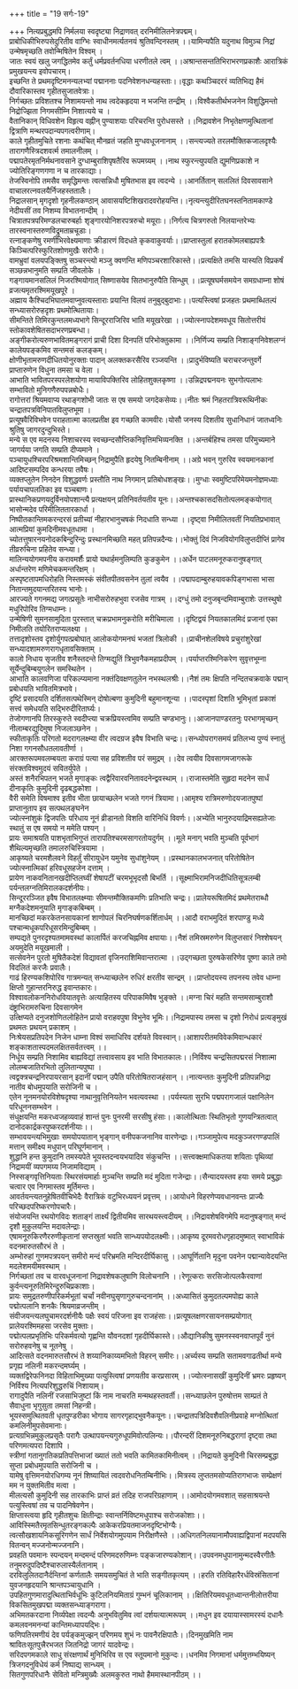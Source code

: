 +++
title = "19 सर्गः-19"

+++
नित्यप्रबुद्धमपि निर्मलया स्वदृष्ट्या निद्राणवत् दरनिमीलितनेत्रपद्मम्।   
प्राबोधिकीभिरुपसेदुरितीव वाग्भिः स्वाधीनमर्त्यतनयं श्रुतिवन्दिनस्तम् ।।यामिन्यपैति यदुनाथ विमुञ्च निद्रां उन्मेषमृच्छति तवोन्मिषितेन विश्वम् ।   
जातः स्वयं खलु जगद्धितमेव कर्तुं धर्मप्रवर्तनधिया धरणीतले त्वम् ।।अश्रान्तसन्ततिभिराभरणप्रकाशैः आरात्रिकं प्रमुखयन्त्य इवोपचारम्।   
इच्छन्ति ते प्रथमदृष्टिमनन्यलभ्यां पद्माननाः पदनिवेशनधन्यहस्ताः।।वृद्धाः कथञ्चिदररं व्यतिभिद्य हैमं दौवारिकास्तव गृहीतसुजातवेत्राः।   
निर्गच्छतः प्रविशतश्च निशामयन्तो नाथ त्वदेकहृदया न भजन्ति तन्द्रीम् ।।विश्वैकतीर्थभजनेन विशुद्धिमन्तो निद्रोज्झिता निगमसीम्नि निशात्यये च ।   
वैतानिकान् विधिवशेन विहृत्य वह्नीन् पुण्याशयाः परिचरन्ति पुरोधसस्ते ।।निद्रावशेन निभृतेक्षणमुत्थितानां द्वित्राणि मन्थरपदान्यपगत्वरीणाम्।   
काले गृहीतमुचिते रशनाः कथंचित् मौनव्रतं जहति मुग्धवधूजनानाम् ।।सन्त्यज्यते तरलमौक्तिकजालदृश्यैः तारागणैस्त्रिदशवर्त्म तमालनीलम् ।   
पद्मापतेरमृतनिर्मथनावसाने दुग्धाम्बुराशिपृषतैरिव रूपमग्र्यम् ।।नाथ स्फुरन्त्युपयति द्युमणिप्रकाशे न ज्योतिरिङ्गणगणा न च तारकाद्याः।   
तेजस्विनोपि तमसैव समृद्धिमन्तः त्वत्सन्निधौ मुषितभास इव त्वदन्ये ।।आनर्तितान् सललितं दिवसावसाने वाचालरत्नवलयैर्निजहस्ततालैः।   
निद्रालसान् मृगदृशो गृहनीलकण्ठान् आवासयष्टिशिखरादवरोहयन्ति।।नृत्यन्त्युदीरितघनस्तनितामकाण्डे नेदीयसीं तव निशम्य विभातनान्दीम् ।   
चित्रातपत्रपरिमण्डलचारुबर्हाः शृङ्गारयोनिशरपत्ररुचो मयूराः।।निर्गत्य चित्रगरुतो निलयान्तरेभ्यः तारस्वनास्तरुणविद्रुमताम्रचूडाः।   
रत्नाङ्कणेषु रमणीभिरवेक्ष्यमाणाः क्रीडारणं विदधते कृकवाकुवर्याः।।प्राप्तास्तुलां हरातकोमलबाह्यपत्रैः किञ्चित्परिस्फुरितशोणमुखैः सरोजैः।   
वामभ्रुवां वलयपङ्क्तिषु सञ्चरन्त्यो मञ्जु क्वणन्ति मणिपञ्चरशारिकास्ते।।प्रत्यक्षिते तमसि यास्यति विप्रकर्षं सञ्छन्नभानुमति सम्प्रति जीवलोके ।   
गङ्गायमानसलिलं निजरश्मियोगात् सिष्णासयेव सितभानुरुपैति सिन्धुम् ।।प्रत्यूषघर्मसमयेन समग्रधाम्ना शोषं व्रजत्यमृतरश्मिमयूखपूरे ।   
अह्माय कैश्चिदभिघातमवाप्नुवत्यस्ताराः प्रयान्ति विलयं तनुबुद्बुदाभाः।।पत्यस्त्विषां प्रजहतः प्रथमाब्धितल्पं सन्ध्यासरोरुहदृशः प्रथमोत्थितायाः।   
सीमन्तिते तिमिरकुन्तलमध्यभागे सिन्दूरराजिरिव भाति मयूखरेखा ।।ज्योत्स्नापदेशमवधूय सितोत्तरीयं स्तोकावशेषितसदाभरणप्रबन्धा।   
अङ्गीकरोत्यरुणभावितमङ्गरागं प्राची दिशा दिनपतिं परिभोक्तुकामा ।।निर्णिज्य सम्प्रति निशाङ्गनिवेशलग्नं कालेयपङ्कमिव सन्तमसं कलङ्कम्।   
क्षोणीभृतामरुणदीधितयोनुरक्ताः पादान् अलक्तकरसैरिव रञ्जयन्ति ।।प्रादुर्भविष्यति चराचरजन्तुवर्गे प्राप्तारुणेन विधुना तमसा च वेला ।   
आभाति भावितपरस्परलेशयोगा मायाविपक्तिरिव लोहितशुक्लकृष्णा ।।उन्निद्रपद्मनयनः सुभगोत्पलाभः सम्भावितो मुनिगणैरुपपन्नबोधैः।   
रागोत्तरां श्रियमवाप्य रथाङ्गशोभी जातः स एष समयो जगदेकसेव्यः।।नीतः श्रमं निहतरात्रिवरूथिनीकः चन्द्रातपत्रविनिपातविलुप्तभूमा ।   
प्रत्यूषवैरिविभवेन पराहतात्मा कालप्रतीक्ष इव गच्छति कामवीरः।योसौ जनस्य दिशतीव सुधानिधानं जातध्वनिः श्रुतिषु जागरदुन्दुभिस्ते।   
मन्ये स एव मदनस्य निशाचरस्य स्वच्छन्दसौप्तिकनिवृत्तिमभिव्यनक्ति ।।अन्तर्बहिश्च तमसा परिमुच्यमाने जागर्यया जगति सम्प्रति दीप्यमाने ।   
पञ्चायुधश्चिरपरिश्रमशान्तिमिच्छन् निद्रामुपैति हृदयेषु नितम्बिनीनाम् ।।अग्रे भवन् गुरुरिव स्वयमानकानां आदिष्टसम्पदिव कन्धरया तवैषः।   
व्यक्तप्लुतेन निनदेन विशुद्धवर्णः प्रस्तौति नाथ निगमान् प्रतिबोधशङ्खः।।मुग्धाः स्वमुष्टिपरिमेयमनोज्ञमध्याः पर्यायचापलतिका इव पञ्चबाणः।   
प्रास्थानिकप्रणयदुर्विनयोपशान्त्यै प्रत्यक्षयन् प्रतिनिवर्तयतीव यूनः।।अन्तश्चकासदसितोत्पलमङ्कयोगात् भासोन्मदेव परिमीलिततारकार्धा ।   
निष्पीतकान्तिमकरन्दरसं प्रतीच्यां नीहारभानुचषकं निदधाति सन्ध्या ।।दृष्ट्वा निमीलितवतीं नियतिप्रभावात् आत्मप्रियां कुमदिनीमवधूतधामा ।   
च्योतत्तुषारनयनोदकबिन्दुरिन्दुः प्रस्थानमिच्छति महत् प्रतिपन्नदैन्यः।।भोक्तुं दिवं निजवियोगविलुप्तदीप्तिं प्रागेव तीव्ररुचिना प्रहितेव सन्ध्या।   
मालिन्ययोगमपनीय करावमर्शैः प्रायो यथार्हमनुलिम्पति कुङकुमेन ।।अर्धेन पाटलमनूरुकरानुषङ्गात् अर्धान्तरेण मणिमेचकमन्तरिक्षम् ।   
अस्पृष्टतापमधिरोहति निस्तमस्कं संवीतपीतवसनेन तुलां त्वयैव ।।पद्मापदाम्बुरुहयावकपिङ्गभासा भासा नितान्तमुदयान्तरितस्य भानोः।   
आरज्यते गगनमद्य जगत्प्रसूतेः नाभीसरोरुहभुवा रजसेव गात्रम् ।।दग्धुं तमो दनुजबृन्दमिवाम्बुराशेः उत्तस्थुषो मधुरिपोरिव तिग्मधाम्नः।   
उन्मेषिणी सुमनसामुदिता पुरस्तात् चक्रप्रभामनुकरोति मरीचिमाला ।।दृष्टिद्वयं नियतकालमिदं प्रजानां एका निमीलति तयोरितराप्यलक्ष्या ।   
तत्तादृशोस्तव दृशोर्युगपत्प्रबोघात् आलोकयोगमनघं भजतां त्रिलोकी ।।प्राचीनशेलविषये प्रचुरांशुरेखां सन्ध्यादशामरुणरागधृतावसिक्ताम् ।   
कालो निधाय सृजतीव शनैस्तदन्ते तिग्मद्युतिं त्रिभुवनैकमहाप्रदीपम् ।।पर्याप्तरश्मिनिकरेण सुवृत्तभूम्ना सूर्येन्दुबिम्बयुगलेन समस्थितेन ।   
आभाति कालवणिजा परिकल्प्यमाना नक्तंदिवक्षणतुलेन नभस्थलश्रीः।।नैशं तमः क्षिपति नन्दितचक्रवाके पद्मान् प्रबोधयति भावितमित्रभावे।   
दृष्टिं प्रसादयति दर्शितसत्पथेस्मिन् दोषोल्बणा कुमुदिनी बहुमानशून्या ।।पादस्पृशां दिशति भूमिभृतां प्रकाशं सत्त्वं समेधयति सद्भिरुदीरितार्घ्यः।   
तेजोगणानपि तिरस्कुरुते स्वदीप्त्या चक्रप्रियस्त्वमिव सम्प्रति चण्डभानुः।।आजानपाण्डरतनुः परभागमृच्छन् नीलाम्बरद्युदिमुषा निजलाञ्छनेन ।   
स्फीताकृतिः परिगतो मदरागलक्ष्म्या वीर त्वदग्रज इवैष विभाति चन्द्रः।।सन्ध्योपरागसमयं प्रतिलभ्य पुण्यं स्नातुं निशा गगनसौधतलावतीर्णा ।   
आरक्तरूपमवलम्बयता कराग्रं पत्या सह प्रविशतीव परं समुद्रम् ।।देव त्वयीव दिवसागमजागरूके संरक्तविश्वमुदयं सवितर्युपेते ।   
अस्तं शनैरभिपतन् भजते मृगाङ्कः त्वद्वैरिवारवनितावदनेन्द्ववस्थाम् ।।राजास्तमेति सुहृदा मदनेन सार्धं दीनाकृतिः कुमुदिनी दृढबद्धकोशा ।   
वैरी समेति विषमाश्व इतीव भीता छायाच्छलेन भजते गगनं त्रियामा।।आमृश्य रात्रिमरुणोदयजातपुष्पां प्राप्तानुताप इव सत्पथलङ्घनेन   
ज्योत्स्नांशुकं द्विजपतिः परिधाय नूनं व्रीडानतो विशति वारिनिधिं विवर्णः।।अभ्येति भानुरुदयाद्रिमसह्यतेजाः स्थातुं स एष समयो न ममेति पश्यन् ।   
प्रायः समाश्रयति पाशभृताभिगुप्तं तारापतिश्चरमसागरतोयदुर्गम् ।।मूले मनाग् भवति मुञ्चति पूर्वभागं शैथिल्यमृच्छति तमालरुचिस्त्रियामा ।   
आकृष्यते चरमशैलवने विहर्तुं सीरायुधेन यमुनेव सुधांशुनेयम् ।।प्रस्थानकालभजनात् परितोषितेन ज्योत्स्नात्मिकां हरिवधूसहजेन दत्ताम् ।   
प्रायेण नाकवनितानखदीप्तिलघ्वीं शेषापटीं चरमभूभृदसौ बिभर्ति ।।सूक्ष्माभिरामनिजदीधितिसूत्रलम्बी पर्यन्तलग्नतिमिरालकदर्शनीयः।   
सिन्दूररञ्जित इवैष विभातलक्ष्म्याः सीमन्तमौक्तिकमणिः प्रतिभाति चन्द्रः।।प्रालेयरूषितमिदं प्रथमेतराब्धौ मग्नैकदेशमनुयाति मृगाङ्कबिम्बम् ।   
मानच्छिदां मकरकेतनसायकानां शाणोपलं चिरनिघर्षणकर्शितार्धम् ।।आदौ वराभमुदितं शरपाण्डु मध्ये पश्चान्मधूकपरिधूसरमिन्दुबिम्बम् ।   
सम्पद्यते पुनरदृश्यतमामवस्थां कालार्पितं करजचिह्नमिव क्षपायाः।।नैशं तमिस्रमरुणेन विलुप्तसारं निश्शेषयन् अयमुदेति मयूखमाली ।   
सत्सेवनेन पुरतो मुषितैकदेशं विद्यावतां वृजिनराशिमिवान्तरात्मा ।।उद्गच्छता पुरुषकेसरिणेव पूष्णा काले तमो विदलितं करजैः प्रवालैः।   
गाढं हिरण्यकशिपोरिव गात्रमन्यत् सन्ध्याच्छलेन रुधिरं क्षरतीव सान्द्रम् ।।प्राप्तोदयस्य तपनस्य तवेव धाम्ना क्षिप्तो गुहान्तरनिरुद्ध इवान्तकारः।   
विश्वावलोकननिरोधवियातवृत्तेः अत्याहितस्य परिपाकमिवैष भुङ्क्ते ।।मग्ना चिरं महति सन्तमसाम्बुराशौ दंष्ट्राभिरामरुचिना दिवसागमेन   
उत्क्षिप्यते दनुजशोणितलोहितेन प्रायो वराहवपुषा विभुनेव भूमिः।।निद्रामपास्य तमसा च दृशो निरोधं प्रत्यङ्मुखं प्रथमतः प्रथयन् प्रकाशम् ।   
निःश्रेयसप्रतिपदेन निजेन धाम्ना विश्वं समाधिरिव दर्शयते विवस्वान्।।आशापरीतमविवेकमिवान्धकारं शङ्काशतास्पदमलक्षितसर्वतत्त्वम् ।।   
निर्धूय सम्प्रति निशामिव बाह्यविद्यां तत्त्वावसाय इव भाति विभातकालः।।निर्विश्य चन्द्रसितपद्मरसं निशात्मा लोलम्बजातिरभितो लुलितान्यपुष्पा ।   
त्वद्वक्त्रचन्द्रनिरपायरसान् इदानीं पद्मान् उपैति परितोषितराजहंसान् ।।नात्यन्ततः कुमुदिनी प्रतिपन्ननिद्रा नातीव बोधमुपयाति सरोजिनी च ।   
एतेन नूनमनयोरविशेषदृश्या नाथानुवृत्तिनियतेन भवत्यवस्था ।।पर्यस्यता सुरभि पद्मपरागजालं पक्षानिलेन परिधूननसम्भवेन ।   
संधुक्षयन्ति मकरध्वजहव्यवाहं शान्तं पुनः पुनरमी सरसीषु हंसाः।।कालोत्थिताः स्थितिभृतो गुणयन्त्रितत्वात् दानोदकार्द्रकरपुष्करदर्शनीयाः।।   
सम्भावयन्त्यभिमुखाः समयोपयातान् भृङ्गान् वनीपकजनानिव वारणेन्द्राः।।गञ्जामुपेत्य मदकुञ्जरगण्डपालिं मत्तान् समीक्ष्य मधुपान् परिघूर्णमानान् ।   
शुद्धानि हन्त कुमुदानि तमस्यपेते भूयस्तदन्वयभयादिव संकुचन्ति ।।सत्त्वक्क्षमाधिकतया शयिताः पृथिव्यां निद्रामयीं व्यपगमय्य निजामविद्याम् ।   
निस्सङ्गवृत्तिनियताः स्थिरसंयमार्हाः मुञ्चन्ति सम्प्रति मदं मुदिता गजेन्द्राः।।सैन्यादयस्तव हयाः समये प्रबुद्धाः चत्वार एव निगमास्तव मूर्तिमन्तः।   
आवर्तयन्त्यतनुहेषितवीचिभेदैः वैरात्रिकं वटुभिरध्ययनं प्रवृत्तम् ।।आयोधने विहरणेप्यवधानवन्तः प्राज्यैः परिच्छदपरिष्करणोपचारैः।   
संयोजयन्ति रथयोगविदः शताङ्गं तार्क्ष्यं द्वितीयमिव सारथयस्त्वदीयम् ।।निद्रावशेषविगमेपि मदानुषङ्गात् मन्दं दृशौ मुकुलयन्ति मदावलेन्द्राः।   
एषामनूरुकिरणैररुणीकृतानां सप्तस्रुतां भवति सान्ध्यपयोदलक्ष्मीः।।आकृष्य दूरमवरोधगृहादमुष्मात् स्वाभाविकं वदनमारुतसौरभं ते ।   
अम्भोरुहां गुणमपत्रपयन् समीरो मन्दं परिभ्रमति मन्दिरदीर्घिकासु ।।आघूर्णितानि मृदुना पवनेन पद्मान्यावेदयन्ति मदलेशमयीमवस्थाम् ।   
निर्गच्छतां तव च वारवधूजनानां निद्रावशेषकलुषाणि विलोचनानि ।।रेणूत्कराः सरसिजोत्पलकैरवाणां कुर्वन्त्यनूरुतिमिरेन्दुरुचिप्रकाशाः।   
प्रायः समुद्रतरुणीपरिकर्मभूतां चर्चां नवीनघुसृणागुरुचन्दनानांम् ।।अध्यासितं कुमुदतल्पमपोह्य काले पद्मोत्पलानि शनकैः श्रियमाव्रजन्तीम् ।   
संवीजयन्त्यलघुचामरदर्शनीयैः पक्षैः स्वयं परिजना इव राजहंसाः।।प्रत्यूषलक्षणरसायनसम्प्रयोगात् प्रालेयरश्मिमहसा जरसेव मुक्ताः।   
पद्मोत्पलप्रभृतिभिः परिकर्मवत्यो गृह्णन्ति यौवनदशां गृहदीर्घिकास्ते।।औद्यानिकीषु सुमनस्स्वनवाप्तपूर्वं नुनं सरोरुहवनेषु च नूतनेषु ।   
आदित्सते वदनमारुतसौरभं ते शय्यानिकाय्यमभितो विहरन् समीरः।।अर्च्यस्य सम्प्रति सतामवगाढतीर्था मन्ये प्रगृह्य नलिनी मकरन्दमर्घ्यम् ।   
व्यक्तद्विरेफनिनदा विहिताभिमुख्या पत्युस्त्विषां प्रणयतीव करप्रसारम् ।।ज्योत्स्नासखीं कुमुदिनीं भ्रमरः प्रहृष्यन् निर्विश्य नित्यपरिशुद्धरुचिं निशायाम्।   
रागादुपैति नलिनीं रजसाभिजुष्टां किं नाम नाचरति मन्मथहस्तवर्ती।।सन्ध्याछलेन पुरुषोत्तम साम्प्रतं ते सैवाधुना भृगुसुता तमसां निहन्त्री।   
भूयस्समुत्थितवती धृतपुण्डरीका भोगाय सागरगृहाद्भुवनैकयूनः।।चन्द्रातपत्रिदिवशैवलिनीप्रवाहे मग्नोत्थितां कमलिनीमुपसेवमानाः।   
प्रत्यग्रभिन्नमुकुलप्रसृतैः परागैः उत्थापयन्त्यगुरुधूपमिवोत्पलिन्यः।।पौरन्दरीं दिशमनूरुनिबद्धरागां दृष्ट्वा तथा परिणमत्यपरा दिशापि ।   
स्त्रीणां गतानुगतिकप्रतिपत्तिभाजां ख्यातं ततो भवति कामितकामिनीत्वम् ।।निद्रायते कुमुदिनी चिरसम्प्रबुद्धा सुप्ता प्रबोधमुपयाति सरोजिनी च ।   
यामेषु वृत्तिमनयोरधिगम्य नूनं शिष्यायितं त्वदवरोधनितम्बिनीभिः।।मित्रस्य लुप्ततमसोप्यतिरागभाजः सम्प्रेक्षणं मम न युक्तमितीव मत्वा ।   
मीलत्यसौ कुमुदिनी सह तारकाभिः प्राप्तं व्रतं तदिह राजपरिग्रहाणाम् ।।आमोदयोगमवशात् सहसाश्रयन्ते पत्युस्त्विषां तव च पादनिषेवणेन।   
क्षिप्तास्त्वया हृदि गृहीतशुचः क्षितीन्द्राः स्वान्तर्निविष्टमधुपाश्च सरोजकोशाः।।आविस्स्मितैरमृतसिन्धुतरङ्गकल्पैः आकेकरप्रियतमाजनदृष्टिभोग्यैः।   
त्वत्सौखशायनिकसूरिगणेन सार्धं निर्वेशयोगमुपयाम निरीक्षणैस्ते ।।अधिगतनिलयानामौपवाह्यद्विपानां मदपयसि वितन्वन् मज्जनोन्मज्जनानि।   
प्रवहति पवमानः स्पन्दयन् मन्दमन्दं परिणमदरुणिम्नः पङ्कजारण्यकोशान्।।उपवनमधुपानामुन्मदस्वैरगीतैः तनुमरुदुपदिष्टैश्चारुलास्यैर्लतानाम् ।   
दरविलुलितदानैर्दन्तिनां कर्णतालैः समयसमुचितं ते भाति सङ्गीतकृत्यम् ।।हरति रतिविहारैरर्धविस्रंसितानां युवजनहृदयानि श्रान्तपञ्चायुधानि ।   
उपहितगुणमारादुत्थिताभिर्वधूभिः कुटिलनियमिताग्रं गुम्भनं चूलिकानाम् ।।क्षितिरियमवधूतध्वान्तनीलोत्तरीया विकसितमुखपद्मा व्यक्तसन्ध्याङ्गरागा।   
अभिमतकरदाना निर्व्यपेक्षा त्वदन्यैः अनुभवितुमिव त्वां दर्शयत्यात्मरूपम् ।।मधुन इव दयायास्सामरस्यं दधानैः कमलवनमनन्यां कान्तिमध्यापयद्भिः।   
फणिपतिरमणीयं देव पर्यङ्कमुज्झन् परिणमय शुभं नः पावनैरक्षिपातैः।।दिनमुखमिति नाम श्रावितःसूतपुत्त्रैरभजत जितनिद्रो जागरं यादवेन्द्रः।   
सरिदपगमकाले साधु संरक्षणार्थं मुनिभिरिव स एव स्तूयमानो मुकुन्दः।।धनमिव निगमानां धर्ममुत्तम्भयिष्यन् त्रिजगदनुविधेयं कर्म निष्पाद्य सान्ध्यम् ।   
सितगुणपरिधानैः सेवितो मन्त्रिमुख्यैः अलमकुरुत नाथो हैममास्थानपीठम् ।।